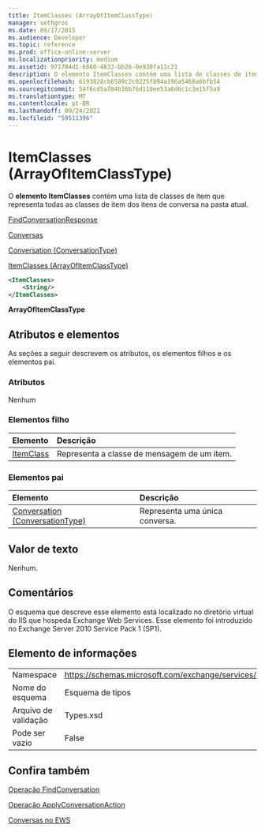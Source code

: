 ```yaml
---
title: ItemClasses (ArrayOfItemClassType)
manager: sethgros
ms.date: 09/17/2015
ms.audience: Developer
ms.topic: reference
ms.prod: office-online-server
ms.localizationpriority: medium
ms.assetid: 971784d1-6860-4833-bb26-0e930fa11c21
description: O elemento ItemClasses contém uma lista de classes de item que representa todas as classes de item dos itens de conversa na pasta atual.
ms.openlocfilehash: 6193828cb6589c2c0225f894a196a5460a6bfb54
ms.sourcegitcommit: 54f6cd5a704b36b76d110ee53a6d6c1c3e15f5a9
ms.translationtype: MT
ms.contentlocale: pt-BR
ms.lasthandoff: 09/24/2021
ms.locfileid: "59511396"
---
```

# <a name="itemclasses-arrayofitemclasstype"></a>ItemClasses (ArrayOfItemClassType)

O **elemento ItemClasses** contém uma lista de classes de item que representa todas as classes de item dos itens de conversa na pasta atual. 
  
[FindConversationResponse](findconversationresponse.md)
  
[Conversas](conversations-ex15websvcsotherref.md)
  
[Conversation (ConversationType)](conversation-conversationtype.md)
  
[ItemClasses (ArrayOfItemClassType)](itemclasses-arrayofitemclasstype.md)
  
```XML
<ItemClasses>
    <String/>
</ItemClasses>
```

 **ArrayOfItemClassType**
## <a name="attributes-and-elements"></a>Atributos e elementos

As seções a seguir descrevem os atributos, os elementos filhos e os elementos pai.
  
### <a name="attributes"></a>Atributos

Nenhum
  
### <a name="child-elements"></a>Elementos filho

|**Elemento**|**Descrição**|
|:-----|:-----|
|[ItemClass](itemclass.md) <br/> |Representa a classe de mensagem de um item.  <br/> |
   
### <a name="parent-elements"></a>Elementos pai

|**Elemento**|**Descrição**|
|:-----|:-----|
|[Conversation (ConversationType)](conversation-conversationtype.md) <br/> |Representa uma única conversa.  <br/> |
   
## <a name="text-value"></a>Valor de texto

Nenhum.
  
## <a name="remarks"></a>Comentários

O esquema que descreve esse elemento está localizado no diretório virtual do IIS que hospeda Exchange Web Services. Esse elemento foi introduzido no Exchange Server 2010 Service Pack 1 (SP1).
  
## <a name="element-information"></a>Elemento de informações

|||
|:-----|:-----|
|Namespace  <br/> |https://schemas.microsoft.com/exchange/services/2006/types  <br/> |
|Nome do esquema  <br/> |Esquema de tipos  <br/> |
|Arquivo de validação  <br/> |Types.xsd  <br/> |
|Pode ser vazio  <br/> |False  <br/> |
   
## <a name="see-also"></a>Confira também



[Operação FindConversation](findconversation-operation.md)
  
[Operação ApplyConversationAction](applyconversationaction-operation.md)


[Conversas no EWS](https://msdn.microsoft.com/library/91e64629-db6c-4c94-9dcb-d386232e8467%28Office.15%29.aspx)

